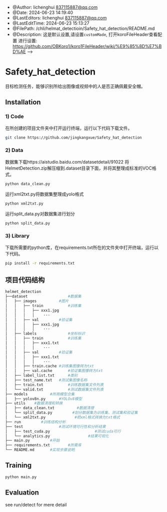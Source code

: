  * @Author: lichenghui 837115887@qq.com
 * @Date: 2024-06-23 14:19:40
 * @LastEditors: lichenghui 837115887@qq.com
 * @LastEditTime: 2024-06-23 15:13:27
 * @FilePath: /chli/helmat_detectioin/Safety_hat_detection/README.md
 * @Description: 这是默认设置,请设置`customMade`, 打开koroFileHeader查看配置 进行设置: https://github.com/OBKoro1/koro1FileHeader/wiki/%E9%85%8D%E7%BD%AE
-->
# Safety_hat_detection
目标检测任务，能够识别所给出图像或视频中的人是否正确佩戴安全帽。

## Installation
### 1) Code
在所创建的项目文件夹中打开运行终端，运行以下代码下载文件。
```bash
git clone https://github.com/jingkangxue/Safety_hat_detection
```
### 2) Data
数据集下载https://aistudio.baidu.com/datasetdetail/91022
将HelmetDetection.zip解压缩到.dataset目录下面，并将其整理成标准的VOC格式。
```bash
python data_clean.py
```
运行xml2txt.py将数据集整理成yolo格式
```bash
python xml2txt.py
```
运行split_data.py对数据集进行划分
```bash
python split_data.py
```
### 3) Library
下载所需要的python库，在requirements.txt所在的文件夹中打开终端，运行以下代码。
```bash
pip install -r requirements.txt
```
## 项目代码结构
```bash
helmet_detection
├──dataset					#数据集
│   ├── images			#图片
│   │   ├── train			#训练集
│   │   │   ├── xxx1.jpg	
│   │   │   │    ···
│   │   ├── val			#验证集
│   │   │   ├── xxx1.jpg
│   │   │   │    ···
│   ├── labels				#坐标标识
│   │   ├── train			#训练集
│   │   │   ├── xxx1.txt	
│   │   │   │    ···
│   │   ├── val			#验证集
│   │   │   ├── xxx1.txt
│   │   │   │    ···
│   │   ├── train.cache	#训练集图像转为txt
│   │   ├── val.cache		#验证集图像转为txt
│   ├── label_list.txt		#类别
│   ├── test_name.txt	#测试集图像名称
│   ├── train.txt			#训练数据集文件列表
│   └── valid.txt			#测试数据集文件列表
├── models			#所用模型合集
│   ├── yolov8n.py		#YOLOv8模型
├── utils	 #数据清理和转换
│   ├── data_clean.txt			#数据清理
│   └── split_data.py         #划分数据集为训练集、测试集和验证集
│   └── xml2txt.py	           #把xml格式转换为txt格式
├── run			#训练结构分析
├── test				#测试环境可行性和分析结果
│   ├── test_cuda.py					#测试cuda可行
│   └── analytics.py                 #结果可视化
├── main.py			#开始
├── requirements.txt		#所需库
└── README.md		#实现步骤说明
```
## Training
```bash
python main.py
```
## Evaluation
see run/detect for mere detail
